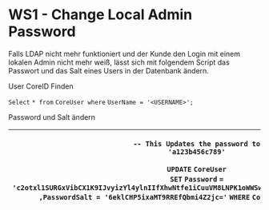 # WS1 - Change Local Admin Password

Falls LDAP nicht mehr funktioniert und der Kunde den Login mit einem lokalen Admin nicht mehr weiß, lässt sich mit folgendem Script das Passwort und das Salt eines Users in der Datenbank ändern.

User CoreID Finden

`Select` `* from` `CoreUser where` `UserName = '<USERNAME>';`

Password und Salt ändern

| <p><code>-- This Updates the password to 'a123b456c789'</code></p><p><code>UPDATE</code> <code>CoreUser SET</code> <code>Password</code> <code>= 'c2otxl1SURGxVibCX1K9IJvyizYl4ylnIIfXhwNtfe1iCuuVM8LNPK1oWWSwE3C3BB3AYxspGqrfXaVnryxjzw=='</code> <code>,PasswordSalt = '6eklCHP5ixaMT9RREfQbmi4Z2jc='</code> <code>WHERE</code> <code>CoreUserID = &#x3C;COREUSERID></code></p> |
| --------------------------------------------------------------------------------------------------------------------------------------------------------------------------------------------------------------------------------------------------------------------------------------------------------------------------------------------------------------------------------- |
